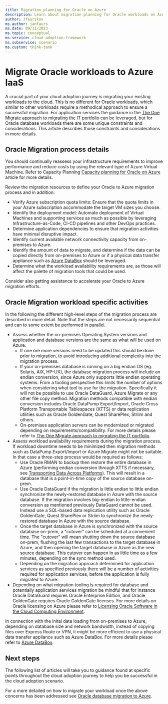 ```yaml
---
title: Migration planning for Oracle on Azure
description: Learn about migration planning for Oracle workloads on Azure IaaS.
author: Jfaurskov
ms.author: janfaurs
ms.date: 09/11/2023
ms.topic: conceptual
ms.service: cloud-adoption-framework
ms.subservice: scenario
ms.custom: think-tank
---
```


# Migrate Oracle workloads to Azure IaaS

A crucial part of your cloud adoption journey is migrating your existing workloads to the cloud. This is no different for Oracle workloads, which similar to other workloads require a methodical approach to ensure a successful migration. For application services the guidance in the [The One Migrate approach to migrating the IT portfolio](../index.md) can be leveraged, but for Oracle database workloads there are some unique constraints and considerations. This article describes those constraints and considerations in more details.

## Oracle Migration process details

You should continually reassess your infrastructure requirements to improve performance and reduce costs by using the relevant type of Azure Virtual Machine. Refer to Capacity Planning [Capacity planning for Oracle on Azure](./oracle-capacity-planning.md) article for more details.

Review the migration resources to define your Oracle to Azure migration process and in addition:

- Verify Azure subscription quota limits: Ensure that the quota limits in your Azure subscription accommodate the target VM sizes you choose.
- Identify the deployment model: Automate deployment of Virtual Machines and supporting services as much as possible by leveraging Infrastructure-as-Code, CI-CD pipelines and other DevOps practices.
- Determine application dependencies to ensure that migration activities have minimal disruptive impact.
- Identify current available network connectivity capacity from on-premises to Azure.
- Identify the amount of data to migrate, and determine if the data can be copied directly from on-premises to Azure or if a physical data transfer appliance such as [Azure DataBox](/azure/databox/data-box-overview) should be leveraged.
- Determine what the workload availability requirements are, as those will affect the palette of migration tools that could be used.

Consider also getting assistance to accelerate your Oracle to Azure migration efforts.

## Oracle Migration workload specific activities

In the following the different high-level steps of the migration process are described in more detail. Note that the steps are not necessarily sequential and can to some extent be performed in parallel.

- Assess whether the on-premises Operating System versions and application and database versions are the same as what will be used on Azure.
  - If one ore more versions need to be updated this should be done prior to migration, to avoid introducing additional complexity into the migration process.
  - If your on-premises database is running on a big endian OS (eg. Solaris, AIX, HP-UX), the database migration process will include an endian conversion, since Azure only supports little endian operating systems. From a tooling perspective this limits the number of options when considering what tool to use for the migration. Specifically it will not be possible to use Oracle DataGuard, Azure Migrate or any other file copy method. Migration methods compatible with endian conversion includes Oracle DataPump Export/Import, Oracle Cross Platform Transportable Tablespaces (XTTS) or data replication utilities such as Oracle GoldenGate, Quest SharePlex, Striim and others.
  - On-premises application servers can be modernized or migrated depending on requirements/compatibility. For more details please refer to [The One Migrate approach to migrating the IT portfolio](../index.md).
- Assess workload availability requirements during the migration process. If workload downtime needs to be minimized then migration methods such as DataPump Export/Import or Azure Migrate might not be suitable. In that case a three-step process would be required as follows:
  - Use Oracle RMAN to backup then restore the entire database in Azure (performing endian conversion through XTTS if necessary, see [Transporting Data Across Platforms](https://docs.oracle.com/en/database/oracle/oracle-database/23/admin/transporting-data.html#GUID-FE3003B9-605A-4269-B167-005AC778C870)). This will result in a database that is a point-in-time copy of the source database on-prem.
  - Use Oracle DataGuard if the migration is little endian to little endian synchronize the newly-restored database in Azure with the source database. If the migration involves big-endian to little-endian conversion as mentioned previously DataGuard cannot be used. Instead use a SQL-based data replication utility such as Oracle GoldenGate, Quest SharePlex or Striim to synchronize the newly-restored database in Azure with the source database.
  - Once the target database in Azure is synchronized with the source database on-prem, a "cutover" can be scheduled at a convenient time. The "cutover" will mean shutting down the source database on-prem, flushing the last few transactions to the target database in Azure, and then opening the target database in Azure as the new source database. This cutover can happen in as little time as a few minutes, depending on the sync method used.
  - Depending on the migration approach determined for application services as specified previously there will be a number of activities required for application services, before the application is fully migrated to Azure.
- Depending on what migration tooling is required for database and potentially application services migration be mindful that for instance Oracle DataGuard requires Oracle Enterprise Edition, and Oracle GoldenGate requires Oracle GoldenGate licenses. For more details on Oracle licensing on Azure please refer to [Licensing Oracle Software in the Cloud Computing Environment](https://www.oracle.com/us/corporate/pricing/cloud-licensing-070579.pdf).

In connection with the inital data loading from on-premises to Azure, depending on database size and network bandwidth, instead of copying files over Express Route or VPN, it might be more efficient to use a physical data transfer appliance such as Azure DataBox. For more details please refer to [Azure DataBox](/azure/databox/data-box-overview).

## Next steps

The following list of articles will take you to guidance found at specific points throughout the cloud adoption journey to help you be successful in the cloud adoption scenario.

For a more detailed on how to migrate your workload once the above concerns has been addressed see [Oracle database migration to Azure](/azure/architecture/solution-ideas/articles/reference-architecture-for-oracle-database-migration-to-azure).
